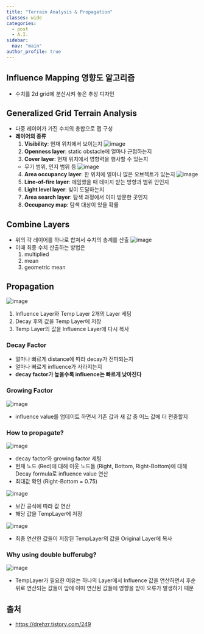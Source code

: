 ```yaml
---
title: "Terrain Analysis & Propagation"
classes: wide
categories: 
  - post
  - A.I.
sidebar:
  nav: "main"
author_profile: true
---
```

   
## Influence Mapping 영향도 알고리즘
* 수치를 2d grid에 분산시켜 놓은 추상 디자인

## Generalized Grid Terrain Analysis
* 다중 레이어가 가진 수치의 총합으로 맵 구성
* **레이어의 종류**
  1. **Visibility**: 현재 위치에서 보이는지
  ![image](/assets/images/{82FC1D20-F5F6-41F6-B6F3-B2FF7B6BD9CD}.png)  
  2. **Openness layer**: static obstacle에 얼마나 근접하는지
  3. **Cover layer**: 현재 위치에서 영향력을 행사할 수 있는지
    * 무기 범위, 인지 범위 등
  ![image](/assets/images/{DEEBBCCB-EC5A-4731-8BBD-C6FF3976620C}.png)  
  4. **Area occupancy layer**: 한 위치에 얼마나 많은 오브젝트가 있는지
  ![image](/assets/images/{F7C5C822-8043-4136-AB82-4B93DFA5B619}.png)  
  5. **Line-of-fire layer**: 에임했을 때 데미지 받는 방향과 범위 안인지
  6. **Light level layer**: 빛이 도달하는지
  7. **Area search layer**: 탐색 과정에서 이미 방문한 곳인지
  8. **Occupancy map**: 탐색 대상이 있을 확률

## Combine Layers
* 위의 각 레이어를 하나로 합쳐서 수치의 총계를 산출
![image](/assets/images/{47A2D7E7-368D-413B-A61B-C645DA05C37F}.png)  
* 이때 최종 수치 산출하는 방법은
  1. multiplied
  2. mean
  3. geometric mean

## Propagation
![image](/assets/images/{E945C464-D0F6-4844-BCF5-30B523268A2F}.png)  
1. Influence Layer와 Temp Layer 2개의 Layer 세팅
2. Decay 후의 값을 Temp Layer에 저장
3. Temp Layer의 값을 Influence Layer에 다시 복사

### Decay Factor 
* 얼마나 빠르게 distance에 따라 decay가 전파되는지
* 얼마나 빠르게 influence가 사라지는지
* **decay factor가 높을수록 influence는 빠르게 낮아진다**

### Growing Factor 
![image](/assets/images/{7284492B-4DE8-48BA-9E05-6BDA145C4EB2}.png)  
* influence value를 업데이트 하면서 기존 값과 새 값 중 어느 값에 더 편중할지

### How to propagate?
![image](/assets/images/{2E88141D-105C-4CD2-8A2C-0859B3A39B4A}.png)  
* decay factor와 growing factor 세팅
* 현재 노드 (Red)에 대해 이웃 노드들 (Right, Bottom, Right-Bottom)에 대해 Decay formula로 influence value 연산
* 최대값 확인 (Right-Bottom = 0.75)

![image](/assets/images/{9B5099CE-E6EE-4E7D-B462-579B4CA97F8B}.png)  
* 보간 공식에 따라 값 연산
* 해당 값을 TempLayer에 저장

![image](/assets/images/{9E963912-5A69-4CEA-BACA-441F962A3CBE}.png)  
* 최종 연산한 값들이 저장된 TempLayer의 값을 Original Layer에 복사

### Why using double bufferubg?
![image](/assets/images/{0A530AEB-3A3E-4632-B75B-8944D9B20E55}.png)  
* TempLayer가 필요한 이유는 하나의 Layer에서 Influence 값을 연산하면서 후순위로 연산되는 값들이 앞에 이미 연산된 값들에 영향을 받아 오류가 발생하기 때문

## 출처
* <https://drehzr.tistory.com/249>